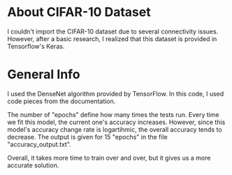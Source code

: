 # About CIFAR-10 Dataset
I couldn't import the CIFAR-10 dataset due to several connectivity issues. However, after a basic research, I 
realized that this dataset is provided in Tensorflow's Keras.


# General Info
I used the DenseNet algorithm provided by TensorFlow. In this code, I used code pieces from the documentation.

The number of "epochs" define how many times the tests run. Every time we fit this model, the current one's 
accuracy increases. However, since this model's accuracy change rate is logartihmic, the overall accuracy 
tends to decrease. The output is given for 15 "epochs" in the file "accuracy_output.txt". 

Overall, it takes more time to train over and over, but it gives us a more accurate solution.

